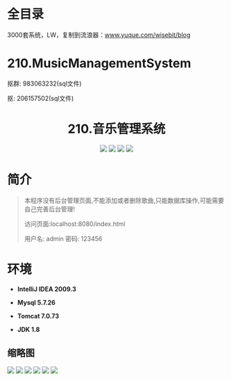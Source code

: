 # 全目录

3000套系统，LW，复制到流浪器：www.yuque.com/wisebit/blog

# 210.MusicManagementSystem

<p>抠群: 983063232(sql文件)</p>
<p>抠: 206157502(sql文件)</p>
<p><h1 align="center">210.音乐管理系统</h1></p>


<p align="center">
	<img src="https://img.shields.io/badge/jdk-1.8-orange.svg"/>
    <img src="https://img.shields.io/badge/springboot-5.x-lightgrey.svg"/>
    <img src="https://img.shields.io/badge/html-5.x-blue.svg"/>
    <img src="https://img.shields.io/badge/mybatis-5.x-yellow.svg"/>
</p>

# 简介
> 
> 本程序没有后台管理页面,不能添加或者删除歌曲,只能数据库操作,可能需要自己完善后台管理!
>
> 
>
> 访问页面:localhost:8080/index.html
> 
> 用户名: admin  密码: 123456


# 环境

- <b>IntelliJ IDEA 2009.3</b>

- <b>Mysql 5.7.26</b>

- <b>Tomcat 7.0.73</b>

- <b>JDK 1.8</b>




## 缩略图

![](https://bitwise.oss-cn-heyuan.aliyuncs.com/2024/9/10/26d2cf6e-34ec-4958-9bfa-93f7486e4846.png)
![](https://bitwise.oss-cn-heyuan.aliyuncs.com/2024/9/10/2bb661ca-4876-4ee8-941d-80812fe099a5.png)
![](https://bitwise.oss-cn-heyuan.aliyuncs.com/2024/9/10/70b0a68c-d573-4504-8b4a-b87b5985e5d3.png)
![](https://bitwise.oss-cn-heyuan.aliyuncs.com/2024/9/10/47668b2e-1fb5-4512-a3de-7d4f026521e5.png)
![](https://bitwise.oss-cn-heyuan.aliyuncs.com/2024/9/10/fd85327e-0b10-4027-ba5d-088e655e4ea6.png)
![](https://bitwise.oss-cn-heyuan.aliyuncs.com/2024/9/10/1559966f-abac-4121-bda5-1104259a2fa7.png)

